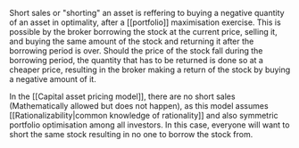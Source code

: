 Short sales or "shorting" an asset is reffering to buying a negative quantity of an asset in optimality, after a [[portfolio]] maximisation exercise. This is possible by the broker borrowing the stock at the current price, selling it, and buying the same amount of the stock and returning it after the borrowing period is over. Should the price of the stock fall during the borrowing period, the quantity that has to be returned is done so at a cheaper price, resulting in the broker making a return of the stock by buying a negative amount of it. 

In the [[Capital asset pricing model]], there are no short sales (Mathematically allowed but does not happen), as this model assumes [[Rationalizability|common knowledge of rationality]] and also symmetric portfolio optimisation among all investors. In this case, everyone will want to short the same stock resulting in no one to borrow the stock from.


